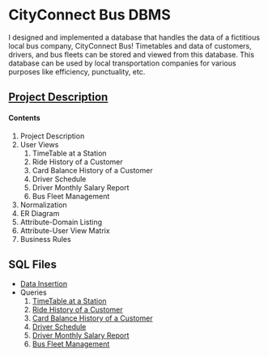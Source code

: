 # CityConnect Bus DBMS
I designed and implemented a database that handles the data of a fictitious local bus company, CityConnect Bus! Timetables and data of customers, drivers, and bus fleets can be stored and viewed from this database. This database can be used by local transportation companies for various purposes like efficiency, punctuality, etc.
## [Project Description](description.pdf "description.pdf")
#### Contents
1. Project Description
2. User Views  
     1. TimeTable at a Station  
     2. Ride History of a Customer  
     3. Card Balance History of a Customer  
     4. Driver Schedule  
     5. Driver Monthly Salary Report  
     6. Bus Fleet Management  
3. Normalization
4. ER Diagram
5. Attribute-Domain Listing
6. Attribute-User View Matrix
7. Business Rules
## SQL Files
* [Data Insertion](sql/data-insertion.sql "data-insertion.sql")
* Queries
     1. [TimeTable at a Station](sql/userView1.sql "userView1.sql")
     2. [Ride History of a Customer](sql/userView2.sql "userView2.sql")
     3. [Card Balance History of a Customer](sql/userView3.sql "userView3.sql")
     4. [Driver Schedule](sql/userView4.sql "userView4.sql")
     5. [Driver Monthly Salary Report](sql/userView5.sql "userView5.sql")
     6. [Bus Fleet Management](sql/userView6.sql "userView6.sql")
